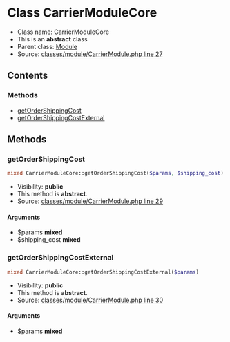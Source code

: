 Class CarrierModuleCore
=====================





* Class name: CarrierModuleCore
* This is an **abstract** class
* Parent class: [Module](class.ModuleCore.md)
* Source: [classes/module/CarrierModule.php line 27](https://github.com/PrestaShop/PrestaShop/blob/1.6.0.1/classes/module/CarrierModule.php#L27)


Contents
--------



### Methods

* [getOrderShippingCost](#method-getOrderShippingCost)
* [getOrderShippingCostExternal](#method-getOrderShippingCostExternal)






Methods
-------


### <a name="method-getOrderShippingCost"></a>getOrderShippingCost

```php
mixed CarrierModuleCore::getOrderShippingCost($params, $shipping_cost)
```





* Visibility: **public**
* This method is **abstract**.
* Source: [classes/module/CarrierModule.php line 29](https://github.com/PrestaShop/PrestaShop/blob/1.6.0.1/classes/module/CarrierModule.php#L29)


#### Arguments
* $params **mixed**
* $shipping_cost **mixed**



### <a name="method-getOrderShippingCostExternal"></a>getOrderShippingCostExternal

```php
mixed CarrierModuleCore::getOrderShippingCostExternal($params)
```





* Visibility: **public**
* This method is **abstract**.
* Source: [classes/module/CarrierModule.php line 30](https://github.com/PrestaShop/PrestaShop/blob/1.6.0.1/classes/module/CarrierModule.php#L30)


#### Arguments
* $params **mixed**


